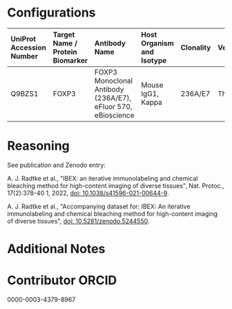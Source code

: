 # Configurations

| UniProt Accession Number   | Target Name / Protein Biomarker   | Antibody Name                                                | Host Organism and Isotype   | Clonality   | Vendor   | Catalog Number   | Conjugate   | RRID       | Application   | Method        | Tissue Preservation   | Tissue           | Detergent         | Antigen Retrieval Conditions   | Dye Inactivation Conditions   | Result   | Agree        | Disagree   |
|:---------------------------|:----------------------------------|:-------------------------------------------------------------|:----------------------------|:------------|:---------|:-----------------|:------------|:-----------|:--------------|:--------------|:----------------------|:-----------------|:------------------|:-------------------------------|:------------------------------|:---------|:-------------|:-----------|
| Q9BZS1                     | FOXP3                             | FOXP3 Monoclonal Antibody (236A/E7), eFluor 570, eBioscience | Mouse IgG1, Kappa           | 236A/E7     | Thermo   | 41-4777-82       | eF570       | AB_2573609 | IHC-Fr        | IBEX2D Manual | 1% PFA Fixed Frozen   | Human lymph node | 0.3% Triton-X-100 |                                | 1 mg/ml LiBH4 15 minutes      | Success  | [+](#reason1) |            |

# Reasoning

<a name="reason1"></a>
See publication and Zenodo entry:

A. J. Radtke et al., "IBEX: an iterative immunolabeling and chemical bleaching
 method for high-content imaging of diverse tissues", Nat. Protoc., 17(2):378-40
1, 2022, [doi: 10.1038/s41596-021-00644-9](https://doi.org/10.1038/s41596-021-00644-9).

A. J. Radtke et al., "Accompanying dataset for: IBEX: An iterative immunolabeling and chemical 
bleaching method for high-content imaging of diverse tissues",
[doi: 10.5281/zenodo.5244550](https://doi.org/10.5281/zenodo.5244551).


# Additional Notes

# Contributor ORCID

0000-0003-4379-8967
